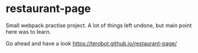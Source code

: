 # restaurant-page

Small webpack practise project. A lot of things left undone, but main point here was to learn.

Go ahead and have a look https://terobot.github.io/restaurant-page/